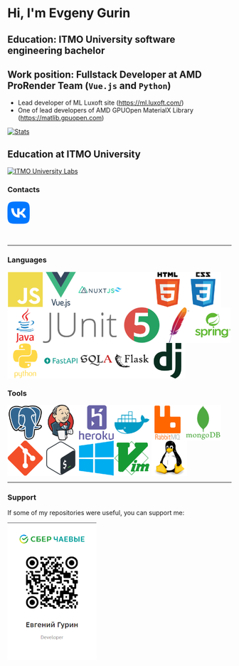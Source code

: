 # Hi, I'm Evgeny Gurin
## Education: ITMO University software engineering bachelor
## Work position: Fullstack Developer at AMD ProRender Team (`Vue.js` and `Python`)
- Lead developer of ML Luxoft site (https://ml.luxoft.com/)
- One of lead developers of AMD GPUOpen MaterialX Library (https://matlib.gpuopen.com)


[![Stats](https://readme-stats.jonas-bernard.dev/api?username=GulDilin&show_icons=true&count_private=true&theme=codeSTACKr&include_all_commits=true)](https://github.com/GulDilin)

## Education at ITMO University
[![ITMO University Labs](https://readme-stats.jonas-bernard.dev/api/pin/?username=GulDilin&repo=itmo&theme=codeSTACKr)](https://github.com/GulDilin/itmo)

### Contacts
[<img alt="VK | GulDilin" width="50px" src="./img/vk.png" />][vk]

[vk]: https://vk.com/guldilin


<br/>
<hr>

### Languages

<img align="left" alt="javascript" height="80px" src="https://github.com/devicons/devicon/blob/master/icons/javascript/javascript-plain.svg" />
<img align="left" alt="VueJs" height="80px" src="https://github.com/devicons/devicon/blob/master/icons/vuejs/vuejs-original-wordmark.svg" />
<img align="left" alt="NuxtJs" height="80px" src="https://github.com/devicons/devicon/blob/master/icons/nuxtjs/nuxtjs-original-wordmark.svg" />
<img align="left" alt="Tailwindcss" height="80px" src="https://github.com/devicons/devicon/blob/master/icons/tailwindcss/tailwindcss-original-wordmark.svg" />
<img align="left" alt="HTML5" height="80px" src="https://github.com/devicons/devicon/blob/master/icons/html5/html5-original-wordmark.svg" />
<img align="middle" alt="CSS3" height="80px" src="https://github.com/devicons/devicon/blob/master/icons/css3/css3-original-wordmark.svg" />


<img align="left" alt="Java" height="80px" src="https://github.com/devicons/devicon/blob/master/icons/java/java-original-wordmark.svg" />
<img align="left" alt="JUnit" height="80px" src="./img/junit.png" />
<img align="left" alt="Maven" height="80px" src="https://raw.githubusercontent.com/github/explore/80688e429a7d4ef2fca1e82350fe8e3517d3494d/topics/maven/maven.png" />
<img align="middle" alt="Spring Boot" height="80px"  src="https://github.com/devicons/devicon/blob/master/icons/spring/spring-original-wordmark.svg" />

<img align="left" alt="Python" height="80px" src="https://github.com/devicons/devicon/blob/master/icons/python/python-plain-wordmark.svg" />
<img align="left" alt="FastAPI" height="80px" src="https://github.com/devicons/devicon/blob/master/icons/fastapi/fastapi-plain-wordmark.svg" />
<img align="left" alt="SQLalchemy" height="80px" src="https://github.com/devicons/devicon/blob/master/icons/sqlalchemy/sqlalchemy-original.svg" />
<img align="left" alt="Flask" height="80px" src="https://github.com/devicons/devicon/blob/master/icons/flask/flask-original-wordmark.svg" />
<img align="middle" alt="Django" height="80px" src="https://github.com/devicons/devicon/blob/master/icons/django/django-plain.svg" />

### Tools
<img align="left" alt="postgresql" width="80px" src="https://github.com/devicons/devicon/blob/master/icons/postgresql/postgresql-original.svg" />
<img align="middle" alt="MongoDB" width="80px" src="https://github.com/devicons/devicon/blob/master/icons/mongodb/mongodb-plain-wordmark.svg" />

<img align="left" alt="jenkins" width="80px" src="https://github.com/devicons/devicon/blob/master/icons/jenkins/jenkins-original.svg" />
<img align="left" alt="heroku" width="80px" src="https://github.com/devicons/devicon/blob/master/icons/heroku/heroku-plain-wordmark.svg" />
<img align="left" alt="docker" width="80px" src="https://github.com/devicons/devicon/blob/master/icons/docker/docker-plain.svg" />
<img align="left" alt="Rabbit MQ" height="80px" src="./img/rabbitmq.png" />
<img align="left" alt="git" width="80px" src="https://github.com/devicons/devicon/blob/master/icons/git/git-plain.svg" />
<img align="left" alt="Bash" width="80px" src="https://github.com/devicons/devicon/blob/master/icons/bash/bash-original.svg" />
<img align="middle" alt="vim" width="80px" src="https://github.com/devicons/devicon/blob/master/icons/vim/vim-plain.svg" />

<img align="left" alt="Windows" width="80px" src="https://github.com/devicons/devicon/blob/master/icons/windows8/windows8-original.svg" />
<img align="middle" alt="Linux" width="80px" src="https://github.com/devicons/devicon/blob/master/icons/linux/linux-original.svg" />

<hr>

### Support
If some of my repositories were useful, you can support me:

<img alt="Sber" width="200px" src="./img/money-card.png" />

